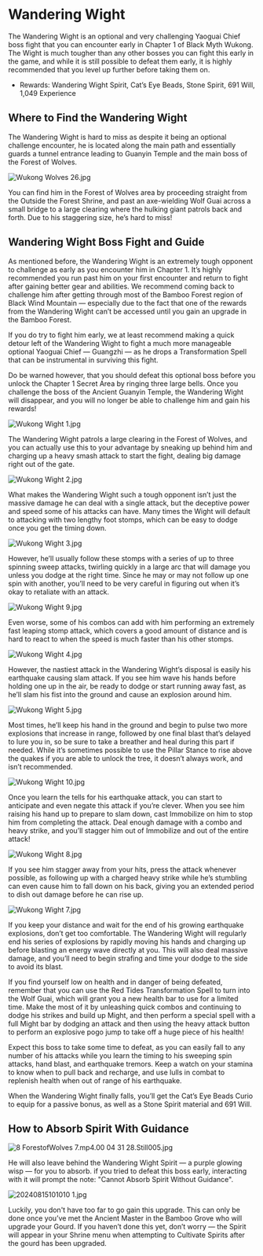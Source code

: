# Wandering Wight

The Wandering Wight is an optional and very challenging Yaoguai Chief boss fight that you can encounter early in Chapter 1 of Black Myth Wukong. The Wight is much tougher than any other bosses you can fight this early in the game, and while it is still possible to defeat them early, it is highly recommended that you level up further before taking them on. 

  * Rewards: Wandering Wight Spirit, Cat’s Eye Beads, Stone Spirit, 691 Will, 1,049 Experience

## Where to Find the Wandering Wight

The Wandering Wight is hard to miss as despite it being an optional challenge encounter, he is located along the main path and essentially guards a tunnel entrance leading to Guanyin Temple and the main boss of the Forest of Wolves. 

![Wukong Wolves 26.jpg](https://oyster.ignimgs.com/mediawiki/apis.ign.com/black-myth-wukong/9/9d/Wukong_Wolves_26.jpg)

You can find him in the Forest of Wolves area by proceeding straight from the Outside the Forest Shrine, and past an axe-wielding Wolf Guai across a small bridge to a large clearing where the hulking giant patrols back and forth. Due to his staggering size, he’s hard to miss! 

## Wandering Wight Boss Fight and Guide

As mentioned before, the Wandering Wight is an extremely tough opponent to challenge as early as you encounter him in Chapter 1. It’s highly recommended you run past him on your first encounter and return to fight after gaining better gear and abilities. We recommend coming back to challenge him after getting through most of the Bamboo Forest region of Black Wind Mountain — especially due to the fact that one of the rewards from the Wandering Wight can’t be accessed until you gain an upgrade in the Bamboo Forest. 

If you do try to fight him early, we at least recommend making a quick detour left of the Wandering Wight to fight a much more manageable optional Yaoguai Chief — Guangzhi — as he drops a Transformation Spell that can be instrumental in surviving this fight. 

Do be warned however, that you should defeat this optional boss before you unlock the Chapter 1 Secret Area by ringing three large bells. Once you challenge the boss of the Ancient Guanyin Temple, the Wandering Wight will disappear, and you will no longer be able to challenge him and gain his rewards!

![Wukong Wight 1.jpg](https://oyster.ignimgs.com/mediawiki/apis.ign.com/black-myth-wukong/3/3d/Wukong_Wight_1.jpg)

The Wandering Wight patrols a large clearing in the Forest of Wolves, and you can actually use this to your advantage by sneaking up behind him and charging up a heavy smash attack to start the fight, dealing big damage right out of the gate. 

![Wukong Wight 2.jpg](https://oyster.ignimgs.com/mediawiki/apis.ign.com/black-myth-wukong/0/0e/Wukong_Wight_2.jpg)

What makes the Wandering Wight such a tough opponent isn’t just the massive damage he can deal with a single attack, but the deceptive power and speed some of his attacks can have. Many times the Wight will default to attacking with two lengthy foot stomps, which can be easy to dodge once you get the timing down. 

![Wukong Wight 3.jpg](https://oyster.ignimgs.com/mediawiki/apis.ign.com/black-myth-wukong/0/07/Wukong_Wight_3.jpg)

However, he’ll usually follow these stomps with a series of up to three spinning sweep attacks, twirling quickly in a large arc that will damage you unless you dodge at the right time. Since he may or may not follow up one spin with another, you’ll need to be very careful in figuring out when it’s okay to retaliate with an attack. 

![Wukong Wight 9.jpg](https://oyster.ignimgs.com/mediawiki/apis.ign.com/black-myth-wukong/c/c5/Wukong_Wight_9.jpg)

Even worse, some of his combos can add with him performing an extremely fast leaping stomp attack, which covers a good amount of distance and is hard to react to when the speed is much faster than his other stomps. 

![Wukong Wight 4.jpg](https://oyster.ignimgs.com/mediawiki/apis.ign.com/black-myth-wukong/d/d1/Wukong_Wight_4.jpg)

However, the nastiest attack in the Wandering Wight’s disposal is easily his earthquake causing slam attack. If you see him wave his hands before holding one up in the air, be ready to dodge or start running away fast, as he’ll slam his fist into the ground and cause an explosion around him. 

![Wukong Wight 5.jpg](https://oyster.ignimgs.com/mediawiki/apis.ign.com/black-myth-wukong/9/9f/Wukong_Wight_5.jpg)

Most times, he’ll keep his hand in the ground and begin to pulse two more explosions that increase in range, followed by one final blast that’s delayed to lure you in, so be sure to take a breather and heal during this part if needed. While it’s sometimes possible to use the Pillar Stance to rise above the quakes if you are able to unlock the tree, it doesn’t always work, and isn’t recommended. 

![Wukong Wight 10.jpg](https://oyster.ignimgs.com/mediawiki/apis.ign.com/black-myth-wukong/c/cc/Wukong_Wight_10.jpg)

Once you learn the tells for his earthquake attack, you can start to anticipate and even negate this attack if you’re clever. When you see him raising his hand up to prepare to slam down, cast Immobilize on him to stop him from completing the attack. Deal enough damage with a combo and heavy strike, and you’ll stagger him out of Immobilize and out of the entire attack! 

![Wukong Wight 8.jpg](https://oyster.ignimgs.com/mediawiki/apis.ign.com/black-myth-wukong/e/e1/Wukong_Wight_8.jpg)

If you see him stagger away from your hits, press the attack whenever possible, as following up with a charged heavy strike while he’s stumbling can even cause him to fall down on his back, giving you an extended period to dish out damage before he can rise up. 

![Wukong Wight 7.jpg](https://oyster.ignimgs.com/mediawiki/apis.ign.com/black-myth-wukong/8/83/Wukong_Wight_7.jpg)

If you keep your distance and wait for the end of his growing earthquake explosions, don’t get too comfortable. The Wandering Wight will regularly end his series of explosions by rapidly moving his hands and charging up before blasting an energy wave directly at you. This will also deal massive damage, and you’ll need to begin strafing and time your dodge to the side to avoid its blast. 

If you find yourself low on health and in danger of being defeated, remember that you can use the Red Tides Transformation Spell to turn into the Wolf Guai, which will grant you a new health bar to use for a limited time. Make the most of it by unleashing quick combos and continuing to dodge his strikes and build up Might, and then perform a special spell with a full Might bar by dodging an attack and then using the heavy attack button to perform an explosive pogo jump to take off a huge piece of his health! 

Expect this boss to take some time to defeat, as you can easily fall to any number of his attacks while you learn the timing to his sweeping spin attacks, hand blast, and earthquake tremors. Keep a watch on your stamina to know when to pull back and recharge, and use lulls in combat to replenish health when out of range of his earthquake. 

When the Wandering Wight finally falls, you’ll get the Cat’s Eye Beads Curio to equip for a passive bonus, as well as a Stone Spirit material and 691 Will. 

## How to Absorb Spirit With Guidance

![8 ForestofWolves 7.mp4.00 04 31 28.Still005.jpg](https://oyster.ignimgs.com/mediawiki/apis.ign.com/black-myth-wukong/5/50/8_ForestofWolves_7.mp4.00_04_31_28.Still005.jpg)

He will also leave behind the Wandering Wight Spirit — a purple glowing wisp — for you to absorb. if you tried to defeat this boss early, interacting with it will prompt the note: "Cannot Absorb Spirit Without Guidance". 

![20240815101010 1.jpg](https://oyster.ignimgs.com/mediawiki/apis.ign.com/black-myth-wukong/c/c9/20240815101010_1.jpg)

Luckily, you don't have too far to go gain this upgrade. This can only be done once you’ve met the Ancient Master in the Bamboo Grove who will upgrade your Gourd. If you haven’t done this yet, don’t worry — the Spirit will appear in your Shrine menu when attempting to Cultivate Spirits after the gourd has been upgraded. 
